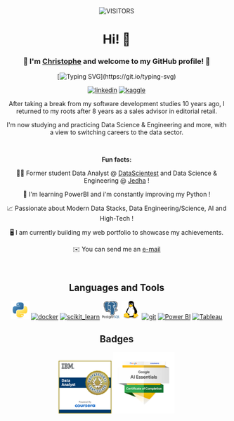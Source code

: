 <div align="center">
<img alt="VISITORS" src="https://komarev.com/ghpvc/?username=cnoret&style=flat&labelColor=red&logo=github&label=PROFILE+VIEWS&color=971901"/>

<h1>Hi! 👋</h1>

### 🐍 I'm [Christophe](https://www.linkedin.com/in/christophenoret/) and welcome to my GitHub profile! 🐧

[![Typing SVG](https://readme-typing-svg.demolab.com?font=Noto+Sans&weight=600&size=21&duration=2000&color=000000&background=FFFFFF&center=true&vCenter=true&width=435&lines=Aspiring+Data+Professional%2C;Trained+in+Data+Analysis%2C;Learning+Data+Science+%26+Engineering%2C;Ready+to+Start+My+Data+Career!)](https://git.io/typing-svg)

<p align="center">
<a target="_blank" href="https://www.linkedin.com/in/christophenoret" style="display: inline-block;"><img src="https://img.shields.io/badge/linkedin-logo?style=for-the-badge&logo=linkedin&logoColor=white&color=%230a77b6" alt="linkedin" /></a>
<a target="_blank" href="https://www.kaggle.com/christophenoret" style="display: inline-block;"><img src="https://img.shields.io/badge/kaggle-%2344BAE8.svg?&style=for-the-badge&logo=kaggle&logoColor=white" alt="kaggle" /></a></p>

After taking a break from my software development studies 10 years ago, I returned to my roots after 8 years as a sales advisor in editorial retail.

I'm now studying and practicing Data Science & Engineering and more, with a view to switching careers to the data sector.

<br> 

**Fun facts:**

👩‍🎓  Former student Data Analyst @ [DataScientest](https://datascientest.com/) and Data Science & Engineering @ [Jedha](https://www.jedha.co/) !
  
🧠  I'm learning PowerBI and i'm constantly improving my Python !
    
📈  Passionate about Modern Data Stacks, Data Engineering/Science, AI and High-Tech !

🖥️  I am currently building my web portfolio to showcase my achievements. <!-- [soon.com](http://soon.com) --> 

✉️  You can send me an [e-mail](mailto:hello@christophenoret.com)

<br>

## Languages and Tools

<div align="center">  
<a target="_blank" href="https://www.python.org/" style="display: inline-block;"><img src="https://raw.githubusercontent.com/devicons/devicon/master/icons/python/python-original.svg" alt="python" width="42" height="42" /></a>
<a target="_blank" href="https://www.docker.com/" style="display: inline-block;"><img src="https://profilinator.rishav.dev/skills-assets/docker-original-wordmark.svg" alt="docker" width="42" height="42" /></a>
<a target="_blank" href="https://scikit-learn.org/" style="display: inline-block;"><img src="https://upload.wikimedia.org/wikipedia/commons/0/05/Scikit_learn_logo_small.svg" alt="scikit_learn" width="42" height="42" /></a>
<a target="_blank" href="https://raw.githubusercontent.com/devicons/devicon/master/icons/postgresql/postgresql-original-wordmark.svg" style="display: inline-block;"><img src="https://raw.githubusercontent.com/devicons/devicon/master/icons/postgresql/postgresql-original-wordmark.svg" alt="postgresql" width="42" height="42" /></a>
<a target="_blank" href="https://raw.githubusercontent.com/devicons/devicon/master/icons/linux/linux-original.svg" style="display: inline-block;"><img src="https://raw.githubusercontent.com/devicons/devicon/master/icons/linux/linux-original.svg" alt="linux" width="42" height="42" /></a>
<a target="_blank" href="https://www.vectorlogo.zone/logos/git-scm/git-scm-icon.svg" style="display: inline-block;"><img src="https://www.vectorlogo.zone/logos/git-scm/git-scm-icon.svg" alt="git" width="42" height="42" /></a>
<a target="_blank" href="https://powerbi.microsoft.com/" style="display: inline-block;"><img src="https://profilinator.rishav.dev/skills-assets/powerbi.png" alt="Power BI" width="42" height="42" /></a>
<a target="_blank" href="https://www.tableau.com/" style="display: inline-block;"><img src="https://profilinator.rishav.dev/skills-assets/tableau.svg" alt="Tableau" width="42" height="42" /></a>

<!--
<a href="https://aws.amazon.com/" target="_blank"><img style="margin: 10px" src="https://profilinator.rishav.dev/skills-assets/amazonwebservices-original-wordmark.svg" alt="AWS" height="50" /></a>  
<a href="https://www.docker.com/" target="_blank"><img style="margin: 10px" src="https://profilinator.rishav.dev/skills-assets/docker-original-wordmark.svg" alt="Docker" height="50" /></a>  
<a href="https://www.mongodb.com/" target="_blank"><img style="margin: 10px" src="https://profilinator.rishav.dev/skills-assets/mongodb-original-wordmark.svg" alt="MongoDB" height="50" /></a>  
<a href="https://www.gnu.org/software/bash/" target="_blank"><img style="margin: 10px" src="https://profilinator.rishav.dev/skills-assets/gnu_bash-icon.svg" alt="Bash" height="50" /></a>  
-->

<br>

## Badges

<div align="center">  
<a target="_blank" href="https://www.credly.com/badges/1694e533-411a-4f2d-b6fe-039c368c2337" style="display: inline-block;"><img src="/images/badges/IBMdapc.png" alt="ibm-data-analyst-professional-certificate" width="120" height="120" /></a>
<a target="_blank" href="https://www.credly.com/badges/5b7aa27b-5942-4ed9-90de-0a35d55929a5" style="display: inline-block;"><img src="/images/badges/Googleaie.png" alt="google-ai-essentials" width="140" height="140" /></a>
